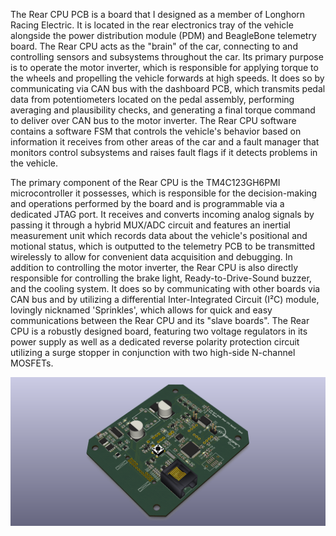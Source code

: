 The Rear CPU PCB is a board that I designed as a member of Longhorn Racing Electric. It is located in the rear electronics tray of the vehicle alongside the power distribution module (PDM) and BeagleBone telemetry board. The Rear CPU acts as the "brain" of the car, connecting to and controlling sensors and subsystems throughout the car. Its primary purpose is to operate the motor inverter, which is responsible for applying torque to the wheels and propelling the vehicle forwards at high speeds. It does so by communicating via CAN bus with the dashboard PCB, which transmits pedal data from potentiometers located on the pedal assembly, performing averaging and plausibility checks, and generating a final torque command to deliver over CAN bus to the motor inverter. The Rear CPU software contains a software FSM that controls the vehicle's behavior based on information it receives from other areas of the car and a fault manager that monitors control subsystems and raises fault flags if it detects problems in the vehicle.

The primary component of the Rear CPU is the TM4C123GH6PMI microcontroller it possesses, which is responsible for the decision-making and operations performed by the board and is programmable via a dedicated JTAG port. It receives and converts incoming analog signals by passing it through a hybrid MUX/ADC circuit and features an inertial measurement unit which records data about the vehicle's positional and motional status, which is outputted to the telemetry PCB to be transmitted wirelessly to allow for convenient data acquisition and debugging. In addition to controlling the motor inverter, the Rear CPU is also directly responsible for controlling the brake light, Ready-to-Drive-Sound buzzer, and the cooling system. It does so by communicating with other boards via CAN bus and by utilizing a differential Inter-Integrated Circuit (I²C) module, lovingly nicknamed 'Sprinkles', which allows for quick and easy communications between the Rear CPU and its "slave boards". The Rear CPU is a robustly designed board, featuring two voltage regulators in its power supply as well as a dedicated reverse polarity protection circuit utilizing a surge stopper in conjunction with two high-side N-channel MOSFETs.

![alt text](https://github.com/EricHQuach/Projects/blob/master/Longhorn%20Racing%20Electric/Rear%20CPU%20PCB/18-ELC-2101%20(Rear%20CPU%20Board)%203D%20Render.png)
